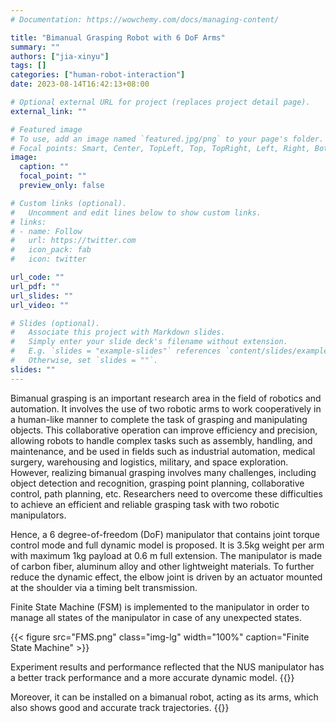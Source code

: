 ```yaml
---
# Documentation: https://wowchemy.com/docs/managing-content/

title: "Bimanual Grasping Robot with 6 DoF Arms"
summary: ""
authors: ["jia-xinyu"]
tags: []
categories: ["human-robot-interaction"]
date: 2023-08-14T16:42:13+08:00

# Optional external URL for project (replaces project detail page).
external_link: ""

# Featured image
# To use, add an image named `featured.jpg/png` to your page's folder.
# Focal points: Smart, Center, TopLeft, Top, TopRight, Left, Right, BottomLeft, Bottom, BottomRight.
image:
  caption: ""
  focal_point: ""
  preview_only: false

# Custom links (optional).
#   Uncomment and edit lines below to show custom links.
# links:
# - name: Follow
#   url: https://twitter.com
#   icon_pack: fab
#   icon: twitter

url_code: ""
url_pdf: ""
url_slides: ""
url_video: ""

# Slides (optional).
#   Associate this project with Markdown slides.
#   Simply enter your slide deck's filename without extension.
#   E.g. `slides = "example-slides"` references `content/slides/example-slides.md`.
#   Otherwise, set `slides = ""`.
slides: ""
---
```


Bimanual grasping is an important research area in the field of robotics and automation. It involves the use of two robotic arms to work cooperatively in a human-like manner to complete the task of grasping and manipulating objects. This collaborative operation can improve efficiency and precision, allowing robots to handle complex tasks such as assembly, handling, and maintenance, and be used in fields such as industrial automation, medical surgery, warehousing and logistics, military, and space exploration. However, realizing bimanual grasping involves many challenges, including object detection and recognition, grasping point planning, collaborative control, path planning, etc. Researchers need to overcome these difficulties to achieve an efficient and reliable grasping task with two robotic manipulators. 

Hence, a 6 degree-of-freedom (DoF) manipulator that contains joint torque control mode and full dynamic model is proposed. It is 3.5kg weight per arm with maximum 1kg payload at 0.6 m full extension. The manipulator is made of carbon fiber, aluminum alloy and other lightweight materials. To further reduce the dynamic effect, the elbow joint is driven by an actuator mounted at the shoulder via a timing belt transmission.

Finite State Machine (FSM) is implemented to the manipulator in order to manage all states of the manipulator in case of any unexpected states.

{{< figure src="FMS.png" class="img-lg" width="100%" caption="Finite State Machine" >}}

Experiment results and performance reflected that the NUS manipulator has a better track performance and a more accurate dynamic model.
{{<youtube nXf1B0uxD3E>}} 

Moreover, it can be installed on a bimanual robot, acting as its arms, which also shows good and accurate track trajectories.
{{<youtube daFyezByKss>}} 
